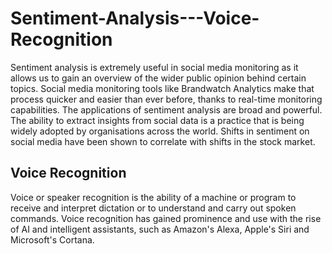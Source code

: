 # Sentiment-Analysis---Voice-Recognition

Sentiment analysis is extremely useful in social media monitoring as it allows us to gain an overview of the wider public opinion behind certain topics. Social media monitoring tools like Brandwatch Analytics make that process quicker and easier than ever before, thanks to real-time monitoring capabilities.  The applications of sentiment analysis are broad and powerful. The ability to extract insights from social data is a practice that is being widely adopted by organisations across the world.  Shifts in sentiment on social media have been shown to correlate with shifts in the stock market.

## Voice Recognition
Voice or speaker recognition is the ability of a machine or program to receive and interpret dictation or to understand and carry out spoken commands. Voice recognition has gained prominence and use with the rise of AI and intelligent assistants, such as Amazon's Alexa, Apple's Siri and Microsoft's Cortana.
